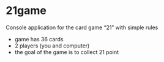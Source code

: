 # 21game
Сonsole application for the card game “21” with simple rules
- game has 36 cards
- 2 players (you and computer)
- the goal of the game is to collect 21 point
